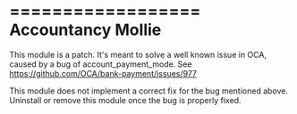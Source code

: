 ==================
Accountancy Mollie
==================

This module is a patch. It's meant to solve a well known issue in OCA,
caused by a bug of account_payment_mode.
See https://github.com/OCA/bank-payment/issues/977

This module does not implement a correct fix for the bug mentioned above.
Uninstall or remove this module once the bug is properly fixed.
